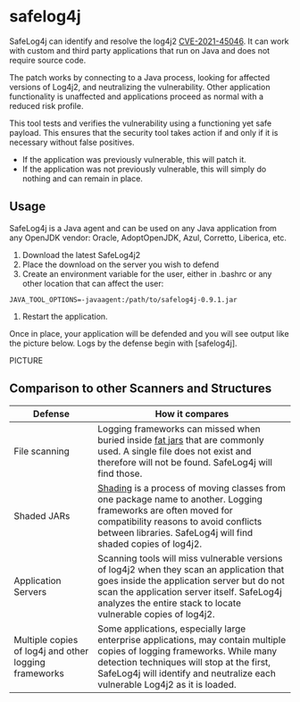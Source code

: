 # safelog4j

SafeLog4j can identify and resolve the log4j2 [CVE-2021-45046](https://cve.mitre.org/cgi-bin/cvename.cgi?name=CVE-2021-45046). It can work with custom and third party applications that run on Java and does not require source code.

The patch works by connecting to a Java process, looking for affected versions of Log4j2, and neutralizing the vulnerability. Other application functionality is unaffected and applications proceed as normal with a reduced risk profile.

This tool tests and verifies the vulnerability using a functioning yet safe payload. This ensures that the security tool takes action if and only if it is necessary without false positives.

- If the application was previously vulnerable, this will patch it.
- If the application was not previously vulnerable, this will simply do nothing and can remain in place.

## Usage

SafeLog4j is a Java agent and can be used on any Java application from any OpenJDK vendor: Oracle, AdoptOpenJDK, Azul, Corretto, Liberica, etc.

1. Download the latest SafeLog4j2
1. Place the download on the server you wish to defend
1. Create an environment variable for the user, either in .bashrc or any other location that can affect the user:
  ```shell
  JAVA_TOOL_OPTIONS=-javaagent:/path/to/safelog4j-0.9.1.jar
  ```
1. Restart the application.

Once in place, your application will be defended and you will see output like the picture below. Logs by the defense begin with [safelog4j].

PICTURE

## Comparison to other Scanners and Structures

| Defense | How it compares |
| ------- | ----- |
| File scanning | Logging frameworks can missed when buried inside [fat jars](https://www.baeldung.com/gradle-fat-jar) that are commonly used. A single file does not exist and therefore will not be found. SafeLog4j will find those. |
| Shaded JARs | [Shading](https://maven.apache.org/plugins/maven-shade-plugin/) is a process of moving classes from one package name to another. Logging frameworks are often moved for compatibility reasons to avoid conflicts between libraries. SafeLog4j will find shaded copies of log4j2. |
| Application Servers | Scanning tools will miss vulnerable versions of log4j2 when they scan an application that goes inside the application server but do not scan the application server itself. SafeLog4j analyzes the entire stack to locate vulnerable copies of log4j2. |
| Multiple copies of log4j and other logging frameworks | Some applications, especially large enterprise applications, may contain multiple copies of logging frameworks. While many detection techniques will stop at the first, SafeLog4j will identify and neutralize each vulnerable Log4j2 as it is loaded. |



